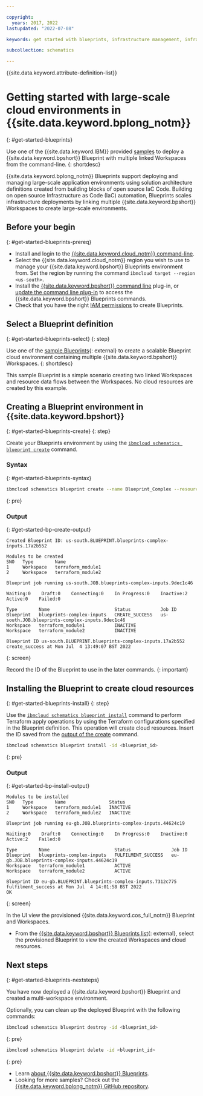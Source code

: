 ```yaml
---

copyright:
  years: 2017, 2022
lastupdated: "2022-07-08"

keywords: get started with blueprints, infrastructure management, infrastructure as code, iac, schematics cloud environment, schematics infrastructure, schematics terraform, 

subcollection: schematics

---
```


{{site.data.keyword.attribute-definition-list}}

# Getting started with large-scale cloud environments in {{site.data.keyword.bplong_notm}}
{: #get-started-blueprints}

Use one of the {{site.data.keyword.IBM}} provided [samples](https://github.com/orgs/Cloud-Schematics/repositories/?q=topic:blueprint) to deploy a {{site.data.keyword.bpshort}} Blueprint with multiple linked Workspaces from the command-line.
{: shortdesc}

{{site.data.keyword.bplong_notm}} Blueprints support deploying and managing large-scale application environments using solution architecture definitions created from building blocks of open source IaC Code. Building on open source Infrastructure as Code (IaC) automation, Blueprints scales infrastructure deployments by linking multiple {{site.data.keyword.bpshort}} Workspaces to create large-scale environments.  

## Before your begin
{: #get-started-blueprints-prereq}

- Install and login to the [{{site.data.keyword.cloud_notm}} command-line](/docs/schematics?topic=schematics-setup-cli#install-schematics-cli).
- Select the {{site.data.keyword.cloud_notm}} region you wish to use to manage your {{site.data.keyword.bpshort}} Blueprints environment from. Set the region by running the command `ibmcloud target --region <us-south>`.
- Install the [{{site.data.keyword.bpshort}} command line](/docs/schematics?topic=schematics-setup-cli#install-schematics-plugin) plug-in, or [update the command line plug-in](/docs/schematics?topic=schematics-setup-cli#schematics-cli-update) to access the {{site.data.keyword.bpshort}} Blueprints commands.
- Check that you have the right [IAM permissions](/docs/schematics?topic=schematics-access#blueprint-permissions) to create Blueprints.


## Select a Blueprint definition
{: #get-started-blueprints-select}
{: step}

Use one of the [sample Blueprints](https://github.com/Cloud-Schematics/blueprint-complex-inputs){: external} to create a scalable Blueprint cloud environment containing multiple {{site.data.keyword.bpshort}} Workspaces. 
{: shortdesc}

This sample Blueprint is a simple scenario creating two linked Workspaces and resource data flows between the Workspaces. No cloud resources are created by this example.  

## Creating a Blueprint environment in {{site.data.keyword.bpshort}}
{: #get-started-blueprints-create}
{: step}

Create your Blueprints environment by using the [`ibmcloud schematics blueprint create`](/docs/schematics?topic=schematics-schematics-cli-reference&interface=ui#schematics-blueprint-create) command. 

### Syntax
{: #get-started-blueprints-syntax}

```sh
ibmcloud schematics blueprint create --name Blueprint_Complex --resource-group Default --bp-git-url https://github.com/Cloud-Schematics/blueprint-complex-inputs --bp-git-file complex-blueprint.yaml --bp-git-branch main --input-git-url https://github.com/Cloud-Schematics/blueprint-complex-inputs --input-git-file complex-input.yaml --input-git-branch main --inputs region=eu-de,sample_var=testconfig_input_demo
```
{: pre}

### Output
{: #get-started-bp-create-output}

```text
Created Blueprint ID: us-south.BLUEPRINT.blueprints-complex-inputs.17a2b552

Modules to be created
SNO   Type        Name   
1     Workspace   terraform_module1   
2     Workspace   terraform_module2   
      
Blueprint job running us-south.JOB.blueprints-complex-inputs.9dec1c46

Waiting:0    Draft:0    Connecting:0    In Progress:0    Inactive:2    Active:0    Failed:0   

Type        Name                        Status           Job ID   
Blueprint   blueprints-complex-inputs   CREATE_SUCCESS   us-south.JOB.blueprints-complex-inputs.9dec1c46   
Workspace   terraform_module1           INACTIVE            
Workspace   terraform_module2           INACTIVE            
            
Blueprint ID us-south.BLUEPRINT.blueprints-complex-inputs.17a2b552 create_success at Mon Jul  4 13:49:07 BST 2022
```
{: screen}

Record the ID of the Blueprint to use in the later commands.
{: important}

## Installing the Blueprint to create cloud resources
{: #get-started-blueprints-install}
{: step}

Use the [`ibmcloud schematics blueprint install`](/docs/schematics?topic=schematics-schematics-cli-reference&interface=ui#schematics-blueprint-install) command to perform Terraform apply operations by using the Terraform configurations specified in the Blueprint definition. This operation will create cloud resources. Insert the ID saved from the [output of the create](#create-schematics-blueprint) command.

```sh
ibmcloud schematics blueprint install -id <blueprint_id>
```
{: pre}

### Output
{: #get-started-bp-install-output}

```text
Modules to be installed
SNO   Type        Name                Status   
1     Workspace   terraform_module1   INACTIVE   
2     Workspace   terraform_module2   INACTIVE   
      
Blueprint job running eu-gb.JOB.blueprints-complex-inputs.44624c19

Waiting:0    Draft:0    Connecting:0    In Progress:0    Inactive:0    Active:2    Failed:0   

Type        Name                        Status               Job ID   
Blueprint   blueprints-complex-inputs   FULFILMENT_SUCCESS   eu-gb.JOB.blueprints-complex-inputs.44624c19   
Workspace   terraform_module1           ACTIVE                  
Workspace   terraform_module2           ACTIVE                  
            
Blueprint ID eu-gb.BLUEPRINT.blueprints-complex-inputs.7312c775 fulfilment_success at Mon Jul  4 14:01:58 BST 2022
OK
```
{: screen}

In the UI view the provisioned {{site.data.keyword.cos_full_notm}} Blueprint and Workspaces. 
- From the [{{site.data.keyword.bpshort}} Blueprints list](https://schematics.test.cloud.ibm.com/blueprints){: external}, select the provisioned Blueprint to view the created Workspaces and cloud resources. 

## Next steps
{: #get-started-blueprints-nextsteps}

You have now deployed a {{site.data.keyword.bpshort}} Blueprint and created a multi-workspace environment.

Optionally, you can clean up the deployed Blueprint with the following commands:

```sh
ibmcloud schematics blueprint destroy -id <blueprint_id>
```
{: pre}

```sh
ibmcloud schematics blueprint delete -id <blueprint_id>
```
{: pre}

- Learn [about {{site.data.keyword.bpshort}} Blueprints](/docs/schematics?topic=schematics-blueprint-intro&interface=ui).
- Looking for more samples? Check out the [{{site.data.keyword.bplong_notm}} GitHub repository](https://github.com/Cloud-Schematics/?q=topic:blueprint). 
